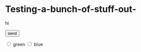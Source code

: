 # Testing-a-bunch-of-stuff-out-
<p>hi</p>
<form action="/submit-url" method="post">
  <label for="name> Your Name:</label>
  <input type="radio" name="color" value="red"> 
  <button type="submit">send</button>
</form>

  
<label><input type="radio" name="color" value="green"> green</label>
<label><input type="radio" name="color" value="blue"> blue </label>

